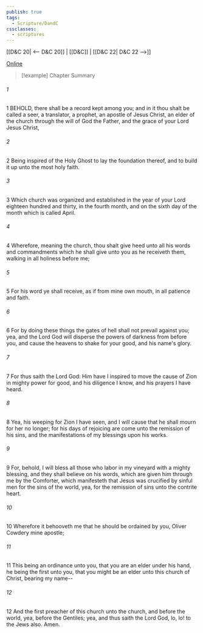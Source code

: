 ```yaml
---
publish: true
tags:
  - Scripture/DandC
cssclasses:
  - scriptures
---
```

[[D&C 20| <-- D&C 20]] | [[D&C]] | [[D&C 22| D&C 22 -->]]

[Online](https://churchofjesuschrist.org/study/scriptures/dc-testament/dc/21?lang=eng)

>[!example] Chapter Summary
>
###### 1
1 BEHOLD, there shall be a record kept among you; and in it thou shalt be called a seer, a translator, a prophet, an apostle of Jesus Christ, an elder of the church through the will of God the Father, and the grace of your Lord Jesus Christ,
###### 2
2 Being inspired of the Holy Ghost to lay the foundation thereof, and to build it up unto the most holy faith.
###### 3
3 Which church was organized and established in the year of your Lord eighteen hundred and thirty, in the fourth month, and on the sixth day of the month which is called April.
###### 4
4 Wherefore, meaning the church, thou shalt give heed unto all his words and commandments which he shall give unto you as he receiveth them, walking in all holiness before me;
###### 5
5 For his word ye shall receive, as if from mine own mouth, in all patience and faith.
###### 6
6 For by doing these things the gates of hell shall not prevail against you; yea, and the Lord God will disperse the powers of darkness from before you, and cause the heavens to shake for your good, and his name's glory.
###### 7
7 For thus saith the Lord God: Him have I inspired to move the cause of Zion in mighty power for good, and his diligence I know, and his prayers I have heard.
###### 8
8 Yea, his weeping for Zion I have seen, and I will cause that he shall mourn for her no longer; for his days of rejoicing are come unto the remission of his sins, and the manifestations of my blessings upon his works.
###### 9
9 For, behold, I will bless all those who labor in my vineyard with a mighty blessing, and they shall believe on his words, which are given him through me by the Comforter, which manifesteth that Jesus was crucified by sinful men for the sins of the world, yea, for the remission of sins unto the contrite heart.
###### 10
10 Wherefore it behooveth me that he should be ordained by you, Oliver Cowdery mine apostle;
###### 11
11 This being an ordinance unto you, that you are an elder under his hand, he being the first unto you, that you might be an elder unto this church of Christ, bearing my name--
###### 12
12 And the first preacher of this church unto the church, and before the world, yea, before the Gentiles; yea, and thus saith the Lord God, lo, lo! to the Jews also. Amen.




